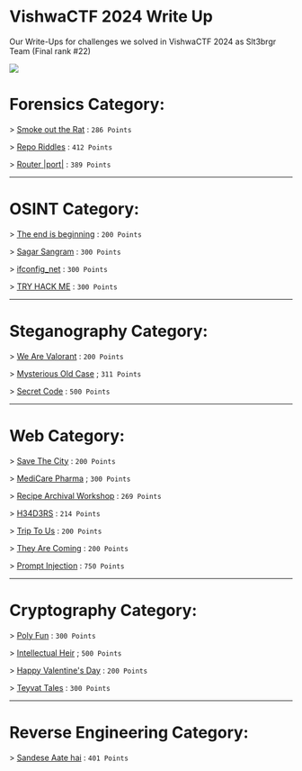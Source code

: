 # VishwaCTF 2024 Write Up
Our Write-Ups for challenges we solved in VishwaCTF 2024 as Slt3brgr Team (Final rank #22)

![](https://media.discordapp.net/attachments/1067452256686981161/1213914335244722176/Screen_Shot_2024-03-03_at_7.19.57_PM.png?ex=65f734d2&is=65e4bfd2&hm=a2db59fdc27d569a0bb18fc522461f4479e85320f058d5d862e6c2aca8ad1c39&=&format=webp&quality=lossless&width=1100&height=462)


# Forensics Category:

\> [Smoke out the Rat](https://github.com/RedaHmimchi/VishwaCTF-2024-WriteUp/blob/main/Forensics%20Category/Smoke%20out%20the%20Rat.md) : `286 Points`

\> [Repo Riddles](https://github.com/RedaHmimchi/VishwaCTF-2024-WriteUp/blob/main/Forensics%20Category/Repo%20Riddles.md) : `412 Points`

\> [Router |port|](https://github.com/RedaHmimchi/VishwaCTF-2024-WriteUp/blob/main/Forensics%20Category/Router%20%7Cport%7C.md) : `389 Points`


---------------------------------------------

# OSINT Category:

 \> [The end is beginning](https://github.com/RedaHmimchi/VishwaCTF-2024-WriteUp/blob/main/OSINT%20Category/The%20end%20is%20beginning.md) : `200 Points`

 \> [Sagar Sangram](https://github.com/RedaHmimchi/VishwaCTF-2024-WriteUp/blob/main/OSINT%20Category/Sagar%20Sangram.md) : `300 Points`

 \> [ifconfig_net](https://github.com/RedaHmimchi/VishwaCTF-2024-WriteUp/blob/main/OSINT%20Category/ifconfig_inet.md) : `300 Points`

 \> [TRY HACK ME](https://github.com/RedaHmimchi/VishwaCTF-2024-WriteUp/blob/main/OSINT%20Category/TRY%20HACK%20ME.md) : `300 Points`


---------------------------------------------

# Steganography Category:

 \> [We Are Valorant](https://github.com/RedaHmimchi/VishwaCTF-2024-WriteUp/blob/main/Steganography%20Category/We%20Are%20Valorant.md) : `200 Points`

 \> [Mysterious Old Case](https://github.com/RedaHmimchi/VishwaCTF-2024-WriteUp/blob/main/Steganography%20Category/Mysterious%20Old%20Case.md) ; `311 Points`

 \> [Secret Code](https://github.com/RedaHmimchi/VishwaCTF-2024-WriteUp/blob/main/Steganography%20Category/Secret%20Code.md) : `500 Points`

---------------------------------------------

# Web Category:

 \> [Save The City](https://github.com/S0nG0ku0/VishwaCTF_Web_Writeups/blob/main/Save_The_City/README.md) : `200 Points`

 \> [MediCare Pharma](https://github.com/S0nG0ku0/VishwaCTF_Web_Writeups/blob/main/MediCare_Pharma/README.md) ; `300 Points`

 \> [Recipe Archival Workshop](https://github.com/S0nG0ku0/VishwaCTF_Web_Writeups/blob/main/Recipe_Archival_Workshop/README.md) : `269 Points`

 \> [H34D3RS](https://github.com/S0nG0ku0/VishwaCTF_Web_Writeups/tree/main/H34D3RS) : `214 Points`

 \> [Trip To Us](https://github.com/S0nG0ku0/VishwaCTF_Web_Writeups/tree/main/Trip_To_Us) : `200 Points`

 \> [They Are Coming](https://github.com/S0nG0ku0/VishwaCTF_Web_Writeups/tree/main/They_Are_Coming) : `200 Points`

 \> [Prompt Injection]() : `750 Points`

 ---------------------------------------------

# Cryptography Category:

 \> [Poly Fun](https://github.com/imenyoo2/ctf_writeups/blob/main/vishwactf/Poly%20Fun.md) : `300 Points`

 \> [Intellectual Heir](https://github.com/imenyoo2/ctf_writeups/blob/main/vishwactf/Intellectual%20Heir.md) ; `500 Points`

 \> [Happy Valentine's Day](https://github.com/imenyoo2/ctf_writeups/blob/main/vishwactf/Happy%20Valentine's%20Day.md) : `200 Points`

 \> [Teyvat Tales](https://github.com/RedaHmimchi/VishwaCTF-2024-WriteUp/blob/main/Cryptography%20Category/Sandese%20Aate%20hai.md) : `300 Points`

 ---------------------------------------------

# Reverse Engineering Category:

 \> [Sandese Aate hai](https://github.com/RedaHmimchi/VishwaCTF-2024-WriteUp/blob/main/Reverse%20Engineering%20Category/Sandese%20Aate%20hai.md) : `401 Points`

 
